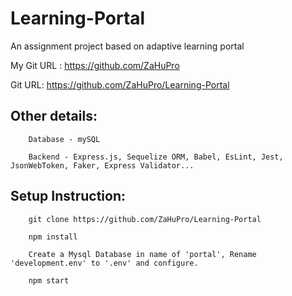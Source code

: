 # Learning-Portal
An assignment project based on adaptive learning portal

My Git URL : https://github.com/ZaHuPro

Git URL: https://github.com/ZaHuPro/Learning-Portal


## Other details:
```
    Database - mySQL
    
    Backend - Express.js, Sequelize ORM, Babel, EsLint, Jest, JsonWebToken, Faker, Express Validator... 
```
## Setup Instruction:

```
    git clone https://github.com/ZaHuPro/Learning-Portal

    npm install

    Create a Mysql Database in name of 'portal', Rename 'development.env' to '.env' and configure.

    npm start
```